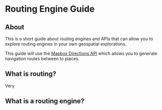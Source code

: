 # Routing Engine Guide


## About
This is a short guide about routing engines and APIs that can allow you to explore routing engines in your own geospatial explorations.

This guide will use the [Mapbox Directions API](https://docs.mapbox.com/help/how-mapbox-works/directions/) which allows you to generate navigation routes between to places. 


## What is routing?

Very 

## What is a routing engine?